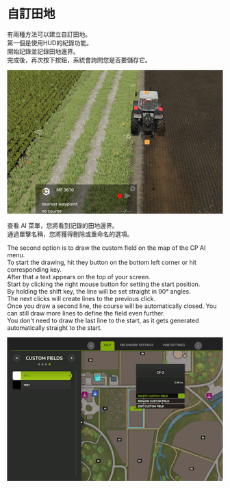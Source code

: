 # 自訂田地

  
有兩種方法可以建立自訂田地。  
第一個是使用HUD的紀錄功能。  
開始記錄並記錄田地邊界。  
完成後，再次按下按鈕，系統會詢問您是否要儲存它。  


![Image](../assets/images/recordcustomhelp_0_0_765_510.png)

查看 AI 菜單，您將看到記錄的田地邊界。  
通過單擊名稱，您將獲得刪除或重命名的選項。   


The second option is to draw the custom field on the map of the CP AI menu.  
To start the drawing, hit they button on the bottom left corner or hit corresponding key.  
After that a text appears on the top of your screen.  
Start by clicking the right mouse button for setting the start position.  
By holding the shift key, the line will be set straight in 90° angles.  
The next clicks will create lines to the previous click.  
Once you draw a second line, the course will be automatically closed. You can still draw more lines to define the field even further.  
You don't need to draw the last line to the start, as it gets generated automatically straight to the start.  


![Image](../assets/images/customfield_0_0_765_510.png)

